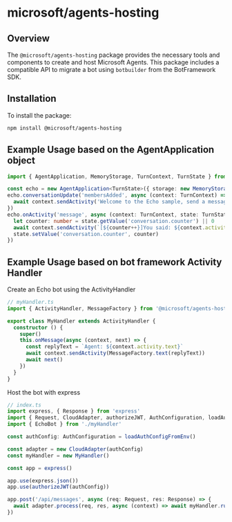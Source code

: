 # microsoft/agents-hosting

## Overview

The `@microsoft/agents-hosting` package provides the necessary tools and components to create and host Microsoft Agents. This package includes a compatible API to migrate a bot using `botbuilder` from the BotFramework SDK.

## Installation

To install the package:

```sh
npm install @microsoft/agents-hosting
```

## Example Usage based on the AgentApplication object

```ts
import { AgentApplication, MemoryStorage, TurnContext, TurnState } from '@microsoft/agents-hosting'

const echo = new AgentApplication<TurnState>({ storage: new MemoryStorage() })
echo.conversationUpdate('membersAdded', async (context: TurnContext) => {
  await context.sendActivity('Welcome to the Echo sample, send a message to see the echo feature in action.')
})
echo.onActivity('message', async (context: TurnContext, state: TurnState) => {
  let counter: number = state.getValue('conversation.counter') || 0
  await context.sendActivity(`[${counter++}]You said: ${context.activity.text}`)
  state.setValue('conversation.counter', counter)
})
```

## Example Usage based on bot framework Activity Handler

Create an Echo bot using the ActivityHandler

```ts
// myHandler.ts
import { ActivityHandler, MessageFactory } from '@microsoft/agents-hosting'

export class MyHandler extends ActivityHandler {
  constructor () {
    super()
    this.onMessage(async (context, next) => {
      const replyText = `Agent: ${context.activity.text}`
      await context.sendActivity(MessageFactory.text(replyText))
      await next()
    })
  }
}
```

Host the bot with express

```ts
// index.ts
import express, { Response } from 'express'
import { Request, CloudAdapter, authorizeJWT, AuthConfiguration, loadAuthConfigFromEnv } from '@microsoft/agents-hosting'
import { EchoBot } from './myHandler'

const authConfig: AuthConfiguration = loadAuthConfigFromEnv()

const adapter = new CloudAdapter(authConfig)
const myHandler = new MyHandler()

const app = express()

app.use(express.json())
app.use(authorizeJWT(authConfig))

app.post('/api/messages', async (req: Request, res: Response) => {
  await adapter.process(req, res, async (context) => await myHandler.run(context))
})

```
